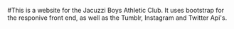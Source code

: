 #This is a website for the Jacuzzi Boys Athletic Club. It uses bootstrap for the responive front end, as well as the Tumblr, Instagram and Twitter Api's. 